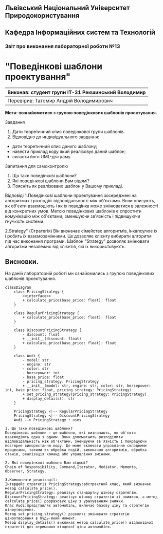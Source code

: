 ## Львівський Національний Університет Природокористування
## Кафедра Інформаційних систем та Технологій



### Звіт про виконання лабораторної роботи №13
# "Поведінкові шаблони проектування"



| Виконав: студент групи ІТ-31 Рекшинський Володимир |
|----------------------------------------------------|
| Перевірив: Татомир Андрій Володимирович            |




**Мета: познайомитися з групою поведінкових шаблонів проєктування.**


Завдання

1. Дати теоретичний опис поведінкової групи шаблонів.
2. Відповідно до индивідуального завдання:
- дати теоретичний опис даного шаблону;
- навести приклад коду який реалізовує даний шаблон;
- скласти його UML-діяграму.

Запитання для самоконтролю
1. Що таке поведінкові шаблони?
2. Які поведінкові шаблони Вам відомі?
3. Поясніть як реалізовано шаблон у Вашому прикладі.


Відповіді
1.Поведінкові шаблони проектування зосереджені на алгоритмах і розподілі відповідальності між об'єктами. Вони описують, як об'єкти взаємодіють і як їх поведінка може змінюватися в залежності від конкретних умов. Метою поведінкових шаблонів є спростити комунікацію між об'єктами, зменшуючи зв'язність і підвищуючи гнучкість системи.

2.Strategy" (Стратегія) Він визначає сімейство алгоритмів, інкапсулює їх і робить їх взаємозамінними. Це дозволяє клієнту вибирати алгоритм під час виконання програми. Шаблон "Strategy" дозволяє змінювати алгоритми незалежно від клієнтів, які їх використовують.

## Висновки. 

На даній лабораторній роботі ми ознайомились з групою поведінкових шаблонів проектування. 

```mermaid
classDiagram
    class PricingStrategy {
        <<interface>>
        + calculate_price(base_price: float): float
    }

    class RegularPricingStrategy {
        + calculate_price(base_price: float): float
    }

    class DiscountPricingStrategy {
        - discount: float
        + __init__(discount: float)
        + calculate_price(base_price: float): float
    }

    class Audi {
        - model: str
        - engine: str
        - color: str
        - horsepower: int
        - base_price: float
        - pricing_strategy: PricingStrategy
        + __init__(model: str, engine: str, color: str, horsepower: int, base_price: float, pricing_strategy: PricingStrategy)
        + set_pricing_strategy(pricing_strategy: PricingStrategy)
        + display_details(): str
    }

    PricingStrategy <|-- RegularPricingStrategy
    PricingStrategy <|-- DiscountPricingStrategy
    Audi --> PricingStrategy : uses

1. Що таке поведінкові шаблони?
Поведінкові шаблони — це шаблони, які визначають, як об'єкти взаємодіють один з одним. Вони допомагають розподілити відповідальність між об'єктами, зменшуючи зв'язність і покращуючи повторне використання коду. Це може включати управління складними процесами, такими як обробка подій, виконання алгоритмів, обробка станів, реалізація команд або управління змінами.

2. Які поведінкові шаблони Вам відомі?
Chain of Responsibility, Command,Iterator, Mediator, Memento, Observer, Strategy.

3.Компоненти реалізації:
Інтерфейс стратегії PricingStrategy:абстрактний клас, який визначає метод calculate_price(). 
RegularPricingStrategy: реалізує стандартну цінову стратегію.
DiscountPricingStrategy: реалізує цінову стратегію зі знижкою, а метод calculate_price() розраховує ціну з урахуванням знижки.
Клас Audi:представляє автомобіль, включає базову ціну та стратегію ціноутворення. 
Метод set_pricing_strategy() дозволяє змінювати стратегію ціноутворення в будь-який момент.
Метод display_details() викликає метод calculate_price() відповідної стратегії для отримання кінцевої ціни автомобіля.